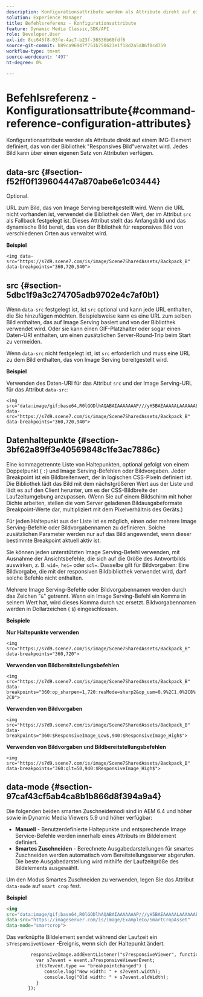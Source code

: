 ```yaml
---
description: Konfigurationsattribute werden als Attribute direkt auf einem IMG-Element definiert, das von der Bibliothek "Responsives Bild"verwaltet wird. Jedes Bild kann über einen eigenen Satz von Attributen verfügen.
solution: Experience Manager
title: Befehlsreferenz - Konfigurationsattribute
feature: Dynamic Media Classic,SDK/API
role: Developer,User
exl-id: 8cc645f8-03fe-4ac7-b23f-36536b60fdf6
source-git-commit: b89ca96947f751b750623e1f18d2a5d86f0cd759
workflow-type: tm+mt
source-wordcount: '497'
ht-degree: 0%

---
```


# Befehlsreferenz - Konfigurationsattribute{#command-reference-configuration-attributes}

Konfigurationsattribute werden als Attribute direkt auf einem IMG-Element definiert, das von der Bibliothek &quot;Responsives Bild&quot;verwaltet wird. Jedes Bild kann über einen eigenen Satz von Attributen verfügen.

## data-src {#section-f52ff0f139604447a870abe6e1c03444}

Optional.

URL zum Bild, das von Image Serving bereitgestellt wird. Wenn die URL nicht vorhanden ist, verwendet die Bibliothek den Wert, der im Attribut `src` als Fallback festgelegt ist. Dieses Attribut stellt das Anfangsbild und das dynamische Bild bereit, das von der Bibliothek für responsives Bild von verschiedenen Orten aus verwaltet wird.

**Beispiel**

```
<img data-src="https://s7d9.scene7.com/is/image/Scene7SharedAssets/Backpack_B" data-breakpoints="360,720,940">
```

## src {#section-5dbc1f9a3c274705adb9702e4c7af0b1}

Wenn `data-src` festgelegt ist, ist `src` optional und kann jede URL enthalten, die Sie hinzufügen möchten. Beispielsweise kann es eine URL zum selben Bild enthalten, das auf Image Serving basiert und von der Bibliothek verwendet wird. Oder sie kann einen GIF-Platzhalter oder sogar einen Daten-URI enthalten, um einen zusätzlichen Server-Round-Trip beim Start zu vermeiden.

Wenn `data-src` nicht festgelegt ist, ist `src` erforderlich und muss eine URL zu dem Bild enthalten, das von Image Serving bereitgestellt wird.

**Beispiel**

Verwenden des Daten-URI für das Attribut `src` und der Image Serving-URL für das Attribut `data-src`:

```
<img src="data:image/gif;base64,R0lGODlhAQABAIAAAAAAAP///yH5BAEAAAAALAAAAAABAAEAAAIBRAA7" data-src="https://s7d9.scene7.com/is/image/Scene7SharedAssets/Backpack_B" data-breakpoints="360,720,940">
```

## Datenhaltepunkte {#section-3bf62a89ff3e40569848c1fe3ac7886c}

Eine kommagetrennte Liste von Haltepunkten, optional gefolgt von einem Doppelpunkt ( `:`) und Image Serving-Befehlen oder Bildvorgaben. Jeder Breakpoint ist ein Bildbreitenwert, der in logischen CSS-Pixeln definiert ist. Die Bibliothek lädt das Bild mit dem nächstgrößeren Wert aus der Liste und lädt es auf den Client herunter, um es der CSS-Bildbreite der Laufzeitumgebung anzupassen. (Wenn Sie auf einem Bildschirm mit hoher Dichte arbeiten, stellen die vom Server geladenen Bildausgabeformate Breakpoint-Werte dar, multipliziert mit dem Pixelverhältnis des Geräts.)

Für jeden Haltepunkt aus der Liste ist es möglich, einen oder mehrere Image Serving-Befehle oder Bildvorgabennamen zu definieren. Solche zusätzlichen Parameter werden nur auf das Bild angewendet, wenn dieser bestimmte Breakpoint aktuell aktiv ist.

Sie können jeden unterstützten Image Serving-Befehl verwenden, mit Ausnahme der Ansichtsbefehle, die sich auf die Größe des Antwortbilds auswirken, z. B. `wid=`, `hei=` oder `scl=`. Dasselbe gilt für Bildvorgaben: Eine Bildvorgabe, die mit der responsiven Bildbibliothek verwendet wird, darf solche Befehle nicht enthalten.

Mehrere Image Serving-Befehle oder Bildvorgabennamen werden durch das Zeichen &quot;`&`&quot; getrennt. Wenn ein Image Serving-Befehl ein Komma in seinem Wert hat, wird dieses Komma durch `%2C` ersetzt. Bildvorgabennamen werden in Dollarzeichen ( `$`) eingeschlossen.

**Beispiele**

**Nur Haltepunkte verwenden**

`<img src="https://s7d9.scene7.com/is/image/Scene7SharedAssets/Backpack_B" data-breakpoints="360,720">`

**Verwenden von Bildbereitstellungsbefehlen**

`<img src="https://s7d9.scene7.com/is/image/Scene7SharedAssets/Backpack_B" data-breakpoints="360:op_sharpen=1,720:resMode=sharp2&op_usm=0.9%2C1.0%2C8%2C0">`

**Verwenden von Bildvorgaben**

`<img src="https://s7d9.scene7.com/is/image/Scene7SharedAssets/Backpack_B" data-breakpoints="360:$ResponsiveImage_Low$,940:$ResponsiveImage_High$">`

**Verwenden von Bildvorgaben und Bildbereitstellungsbefehlen**

`<img src="https://s7d9.scene7.com/is/image/Scene7SharedAssets/Backpack_B" data-breakpoints="360:qlt=50,940:$ResponsiveImage_High$">`

## data-mode {#section-97caf43cf5ab4ca8b1b866d8f394a9a4}

Die folgenden beiden smarten Zuschneidemodi sind in AEM 6.4 und höher sowie in Dynamic Media Viewers 5.9 und höher verfügbar:

* **Manuell** - Benutzerdefinierte Haltepunkte und entsprechende Image Service-Befehle werden innerhalb eines Attributs im Bildelement definiert.
* **Smartes Zuschneiden** - Berechnete Ausgabedarstellungen für smartes Zuschneiden werden automatisch vom Bereitstellungsserver abgerufen. Die beste Ausgabedarstellung wird mithilfe der Laufzeitgröße des Bildelements ausgewählt.

Um den Modus Smartes Zuschneiden zu verwenden, legen Sie das Attribut `data-mode` auf `smart crop` fest.

**Beispiel**

```html {.line-numbers}
<img 
src="data:image/gif;base64,R0lGODlhAQABAIAAAAAAAP///yH5BAEAAAAALAAAAAABAAEAAAIBRAA7" 
data-src="https://imageserver.com/is/image/ExampleCo/SmartCropAsset" 
data-mode="smartcrop">
```

Das verknüpfte Bildelement sendet während der Laufzeit ein `s7responsiveViewer` -Ereignis, wenn sich der Haltepunkt ändert.

```html {.line-numbers}
         responsiveImage.addEventListener("s7responsiveViewer", function (event) { 
           var s7event = event.s7responsiveViewerEvent; 
           if(s7event.type == "breakpointchanged") { 
              console.log("New width: " + s7event.width); 
              console.log("Old width: " + s7event.oldWidth); 
           } 
        });
```
